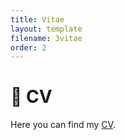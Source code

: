 ```yaml
---
title: Vitae
layout: template
filename: 3vitae
order: 2
--- 
```


# :page_with_curl: CV
Here you can find my <a href="/files/EvaLoaeza_CV_2022.pdf">CV</a>.
